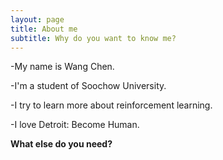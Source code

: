 ```yaml
---
layout: page
title: About me
subtitle: Why do you want to know me?
---
```


-My name is Wang Chen. 

-I'm a student of Soochow University.

-I try to learn more about reinforcement learning.

-I love Detroit: Become Human.


**What else do you need?**

